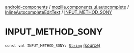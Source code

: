 [android-components](../../index.md) / [mozilla.components.ui.autocomplete](../index.md) / [InlineAutocompleteEditText](index.md) / [INPUT_METHOD_SONY](./-i-n-p-u-t_-m-e-t-h-o-d_-s-o-n-y.md)

# INPUT_METHOD_SONY

`const val INPUT_METHOD_SONY: `[`String`](https://kotlinlang.org/api/latest/jvm/stdlib/kotlin/-string/index.html) [(source)](https://github.com/mozilla-mobile/android-components/blob/master/components/ui/autocomplete/src/main/java/mozilla/components/ui/autocomplete/InlineAutocompleteEditText.kt#L690)